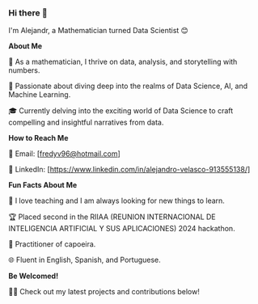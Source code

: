 ### Hi there 👋

I'm Alejandr, a Mathematician turned Data Scientist 😊

**About Me**

🧮 As a mathematician, I thrive on data, analysis, and storytelling with numbers.

🌟 Passionate about diving deep into the realms of Data Science, AI, and Machine Learning.

🎓 Currently delving into the exciting world of Data Science to craft compelling and insightful narratives from data.


**How to Reach Me**

📧 Email: [fredyv96@hotmail.com]

💼 LinkedIn: [https://www.linkedin.com/in/alejandro-velasco-913555138/]


**Fun Facts About Me**

📖 I love teaching and I am always looking for new things to learn.

🏆 Placed second in the RIIAA (REUNION INTERNACIONAL DE INTELIGENCIA ARTIFICIAL Y SUS APLICACIONES) 2024 hackathon.

🥋 Practitioner of capoeira.

🌐 Fluent in English, Spanish, and Portuguese.

**Be Welcomed!**

👩‍💻 Check out my latest projects and contributions below!

<!--
**elalejov96/elalejov96** is a ✨ _special_ ✨ repository because its `README.md` (this file) appears on your GitHub profile.

Here are some ideas to get you started:

- 🔭 I’m currently working on ...
- 🌱 I’m currently learning ...
- 👯 I’m looking to collaborate on ...
- 🤔 I’m looking for help with ...
- 💬 Ask me about ...
- 📫 How to reach me: ...
- 😄 Pronouns: ...
- ⚡ Fun fact: ...
-->
